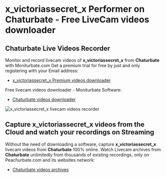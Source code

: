 # x_victoriassecret_x Performer on Chaturbate - Free LiveCam videos downloader

## Chaturbate Live Videos Recorder

Monitor and record livecam videos of **x_victoriassecret_x** from **Chaturbate** with Moniturbate.com
Get a premium trial for free by just and only registering with your Email address:
* [x_victoriassecret_x Premium videos downloader](https://moniturbate.com/request-demo-licence-key.html)

Free livecam videos downloader - Moniturbate Software:
* [Chaturbate videos downloader](https://moniturbate.com/moniturbate-download-software.html)

![x_victoriassecret_x livecam videos recorder](https://peachurnet.com/templates/moniturbate-software.png)


## Capture x_victoriassecret_x videos from the Cloud and watch your recordings on Streaming

Without the need of downloading a software, capture **x_victoriassecret_x** livecam videos from **Chaturbate** 100% online.
Watch Livecam archives from **Chaturbate** unlimitedly from thousands of existing recordings, only on Peachurbate.com and its websites network:
* [Chaturbate videos archives](https://peachurnet.com/)